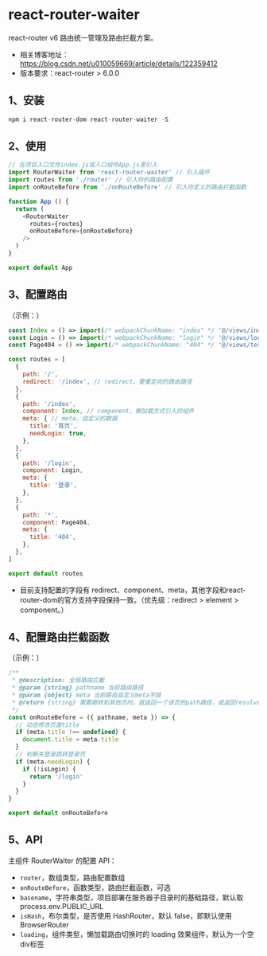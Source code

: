 # react-router-waiter
react-router v6 路由统一管理及路由拦截方案。
+ 相关博客地址：https://blog.csdn.net/u010059669/article/details/122359412
+ 版本要求：react-router > 6.0.0

## 1、安装
```js
npm i react-router-dom react-router-waiter -S
```

## 2、使用
```js
// 在项目入口文件index.js或入口组件App.js里引入
import RouterWaiter from 'react-router-waiter' // 引入插件
import routes from './router' // 引入你的路由配置
import onRouteBefore from './onRouteBefore' // 引入你定义的路由拦截函数

function App () {
  return (
    <RouterWaiter
      routes={routes}
      onRouteBefore={onRouteBefore}
    />
  )
}

export default App
```

## 3、配置路由
（示例：）
```js
const Index = () => import(/* webpackChunkName: "index" */ '@/views/index/index')
const Login = () => import(/* webpackChunkName: "login" */ '@/views/login/index')
const Page404 = () => import(/* webpackChunkName: "404" */ '@/views/test/page404')

const routes = [
  {
    path: '/',
    redirect: '/index', // redirect，要重定向的路由路径
  },
  {
    path: '/index',
    component: Index, // component，懒加载方式引入的组件
    meta: { // meta，自定义的数据
      title: '首页',
      needLogin: true,
    },
  },
  {
    path: '/login',
    component: Login, 
    meta: {
      title: '登录',
    },
  },
  {
    path: '*',
    component: Page404, 
    meta: {
      title: '404',
    },
  },
]

export default routes
```
+ 目前支持配置的字段有 redirect、component、meta，其他字段和react-router-dom的官方支持字段保持一致。（优先级：redirect > element > component。）

## 4、配置路由拦截函数
（示例：）
```js
/**
 * @description: 全局路由拦截
 * @param {string} pathname 当前路由路径
 * @param {object} meta 当前路由自定义meta字段
 * @return {string} 需要跳转到其他页时，就返回一个该页的path路径，或返回resolve该路径的promise对象
 */
const onRouteBefore = ({ pathname, meta }) => {
  // 动态修改页面title
  if (meta.title !== undefined) {
    document.title = meta.title
  }
  // 判断未登录跳转登录页
  if (meta.needLogin) {
    if (!isLogin) {
      return '/login'
    }
  }
}

export default onRouteBefore
```
## 5、API
主组件 RouterWaiter 的配置 API：
+ `router`，数组类型，路由配置数组
+ `onRouteBefore`，函数类型，路由拦截函数，可选
+ `basename`，字符串类型，项目部署在服务器子目录时的基础路径，默认取 process.env.PUBLIC_URL
+ `isHash`，布尔类型，是否使用 HashRouter，默认 false，即默认使用 BrowserRouter
+ `loading`，组件类型，懒加载路由切换时的 loading 效果组件，默认为一个空div标签
